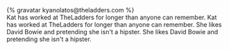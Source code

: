 <div class="profile-container">                                                                                                                                                                                                         
  <div class="profile-thumb">
  {% gravatar kyanolatos@theladders.com %}
  </div>
  <div class="profile-content">
    Kat has worked at TheLadders for longer than anyone can remember.   Kat has worked at TheLadders for longer than anyone can remember. She likes David Bowie and pretending she isn't a hipster.  She likes David Bowie and pretending she isn't a hipster.
  </div>
</div>

